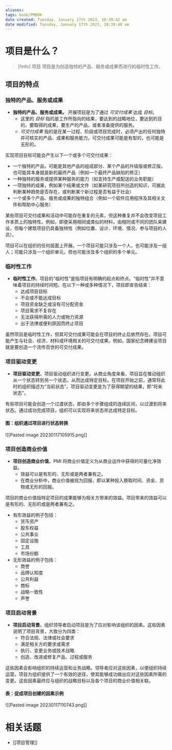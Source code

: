 ```yaml
---
aliases: 
tags: book/PMBOK
date created: Tuesday, January 17th 2023, 10:39:42 am
date modified: Tuesday, January 17th 2023, 10:39:48 am
---
```


# 项目是什么？

>[!info] 项目
>项目是为创造独特的产品、服务或成果而进行的临时性工作。

## 项目的特点

### 独特的产品、服务或成果

- **独特的产品、服务或成果。** 开展项目是为了通过 *可交付成果* 达成 *目标*。
	- 这里的 *目标* 指的是工作所指向的结果，要达到的战略地位，要达到的目的，要取得的成果，要生产的产品，或者准备提供的服务。
	- *可交付成果* 指的是在某一过程、阶段或项目完成时，必须产出的任何独特并可核实的产品、成果和服务能力。可交付成果可能是有型的，也可能是无形的。

实现项目目标可能会产生以下一个或多个可交付成果：
- 一个独特的产品，可能是其他产品的组成部分、某个产品的升级版或修正版，也可能其本身就是新的最终产品（例如一个最终产品缺陷的修正）
- 一种独特的服务或提供某种服务的能力（如支持生产或配送的业务职能）
- 一项独特的成果，例如某个结果或文件（如某研究项目所创造的知识，可据此判断某种趋势是否存在，或判断某个新过程是否有益于社会）
- 一个或多个产品、服务或成果的独特组合（例如一个软件应用程序及其相关文件和帮助中心服务）

某些项目可交付成果和活动中可能存在重复的元素，但这种重复并不会改变项目工作本质上的独特性。例如，即便采用相同或类似的材料，由相同或不同的团队来建设，但每个建筑项目仍具备独特性（例如位置、设计、环境、情况、参与项目的人员）。

项目可以在组织的任何层面上开展。一个项目可能只涉及一个人，也可能涉及一组人；可能只涉及一个组织单元，但也可能涉及多个组织的多个单元。

### 临时性工作

- **临时性工作**。项目的“临时性”是指项目有明确的起点和终点。“临时性”并不意味着项目的持续时间短。在以下一种或多种情况下，项目即宣告结束：
	- 达成项目目标
	- 不会或不能达成目标
	- 项目资金缺乏或没有可分配资金
	- 项目需求不复存在
	- 无法获得所需的人力或物力资源
	- 出于法律或便利原因而终止项目

虽然项目是临时性工作，但其可交付成果可能会在项目的终止后依然存在。项目可能产生与社会、经济、材料或环境相关的可交付成果。例如，国家纪念碑建设项目就是要创造一个流传百世的可交付成果。

### 项目驱动变更

- **项目驱动变更**。项目驱动组织进行变更。从商业角度来看，项目旨在推动组织从一个状态转到另一个状态，从而达成特定目标。在项目开始之前，通常将此时的组织描述为“当前状态”。项目驱动变更是为了获得期望的结果，即“将来状态”。

有些项目可能会创造一个过渡状态，即由多个步骤组成的连续区间，以过渡到将来状态。通过成功完成项目，组织可以实现将来状态并达成特定目标。

#### 图：组织通过项目进行状态转换

![[Pasted image 20230117105915.png]]

### 项目创造商业价值

- **项目创造商业价值**。PMI 将商业价值定义为从商业运作中获得的可量化净效益。
	- 效益可以是有形的、无形或是两者兼有之。
	- 在商业分析中，商业价值被视为回报，即以某种投入换取时间、资金、货物或无形的回报。

项目的商业价值指特定项目的成果能够为相关方带来的效益。项目带来的效益可以是有形的、无形的或是两者兼有之。
- 有形效益的例子包括：
	- 货币资产
	- 股东权益
	- 公共事业
	- 固定设施
	- 工具
	- 市场份额
- 无形效益的例子包括：
	- 商誉
	- 品牌认知度
	- 公共利益
	- 商标
	- 战略一致性
	- 声誉

### 项目启动背景

- **项目启动背景**。组织领导者启动项目是为了应对影响该组织的因素。这些因素说明了项目背景，大致分为四类：
	- 符合法规、法律或社会要求
	- 满足相关方的要求或需求
	- 执行、变更业务或技术战略
	- 创造、改进或修复产品、过程或服务

这些因素会影响组织的持续运营和业务战略。领导者应对这些因素，以便组织持续运营。项目为组织提供了一个有效的途径，使其能够成功做出应对这些因素所需的变更。这些因素最终应与组织的战略目标以及各个项目的商业价值相关联。

#### 表：促成项目创建的因素示例

![[Pasted image 20230117110743.png]]

# 相关话题

- [[项目管理]]
